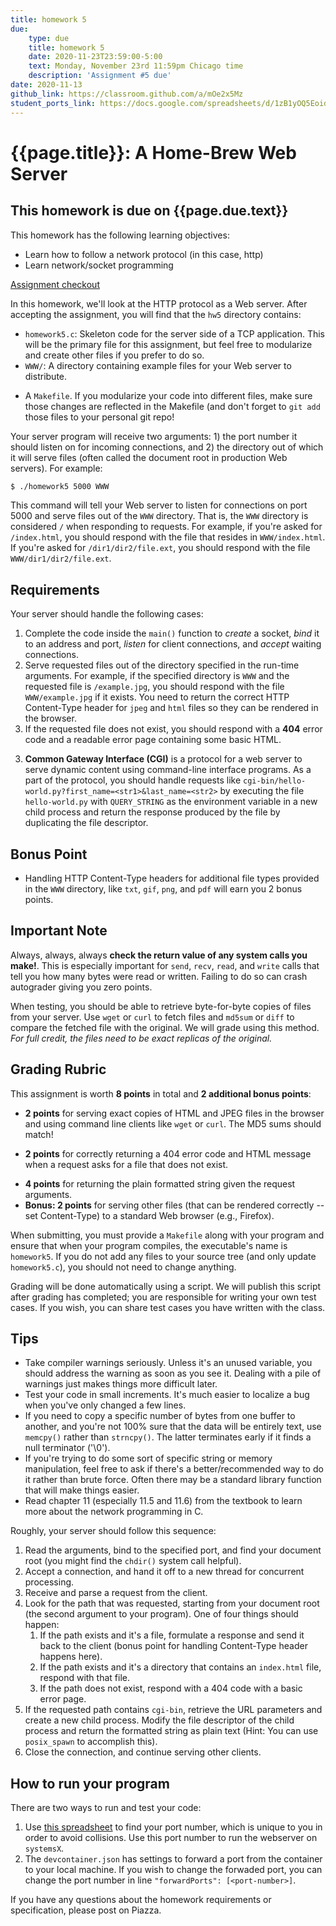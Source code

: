 ```yaml
---
title: homework 5
due: 
    type: due
    title: homework 5
    date: 2020-11-23T23:59:00-5:00
    text: Monday, November 23rd 11:59pm Chicago time
    description: 'Assignment #5 due'
date: 2020-11-13
github_link: https://classroom.github.com/a/mOe2x5Mz
student_ports_link: https://docs.google.com/spreadsheets/d/1zB1yOQ5Eoid_Es3C6swoCA4x2ytp8LuC23u3ocMTzK0/
---
```


# {{page.title}}: A Home-Brew Web Server

## This homework is due on {{page.due.text}}

This homework has the following learning objectives:
* Learn how to follow a network protocol (in this case, http)
* Learn network/socket programming

[Assignment checkout]({{page.github_link}})

In this homework, we'll look at the HTTP protocol as a Web server. After accepting the assignment, you will find that the `hw5` directory contains:

* `homework5.c`: Skeleton code for the server side of a TCP application. This will be the primary file for this assignment, but feel free to modularize and create other files if you prefer to do so.
* `WWW/`: A directory containing example files for your Web server to distribute. 
<!-- * `thread_example.c`: Example code that illustrates a very simple threaded programming scenario. You are not required to use or make any changes to this file, but you should understand what it does. -->
<!-- * `format_string.c`: A simple program that takes two arguments and prints a formatted string as the standard output. -->
* A `Makefile`. If you modularize your code into different files, make sure those changes are reflected in the Makefile (and don't forget to `git add` those files to your personal git repo!

Your server program will receive two arguments: 1) the port number it should listen on for incoming connections, and 2) the directory out of which it will serve files (often called the document root in production Web servers). For example:

```bash
$ ./homework5 5000 WWW
```

This command will tell your Web server to listen for connections on port 5000 and serve files out of the `WWW` directory. That is, the `WWW` directory is considered `/` when responding to requests. For example, if you're asked for `/index.html`, you should respond with the file that resides in `WWW/index.html`. If you're asked for `/dir1/dir2/file.ext`, you should respond with the file `WWW/dir1/dir2/file.ext`.

## Requirements

Your server should handle the following cases:

1. Complete the code inside the `main()` function to *create* a socket, *bind* it to an address and port, *listen* for client connections, and *accept* waiting connections.
1. Serve requested files out of the directory specified in the run-time arguments. For example, if the specified directory is `WWW` and the requested file is `/example.jpg`, you should respond with the file `WWW/example.jpg` if it exists. You need to return the correct HTTP Content-Type header for `jpeg` and `html` files so they can be rendered in the browser.
2. If the requested file does not exist, you should respond with a **404** error code and a readable error page containing some basic HTML. 
<!-- 3. If the path requested by the client is a directory, you should handle the request as if it was for the file `index.html` inside that directory. You do not need to handle the case where the directory does not contain `index.html` file. Hint: use the `stat()` system call to determine if a path is a directory or a file. The `st_mode` field in the stat struct has what you need. -->
3. **Common Gateway Interface (CGI)** is a protocol for a web server to serve dynamic content using command-line interface programs. As a part of the protocol, you should handle requests like `cgi-bin/hello-world.py?first_name=<str1>&last_name=<str2>` by executing the file `hello-world.py` with `QUERY_STRING` as the environment variable in a new child process and return the response produced by the file by duplicating the file descriptor.
<!-- and return the string produced by `hello-world.py` inside `WWW/cgi-bin` directory. -->
<!-- Besides returning the static content, you should also handle requests like `format_string?<str1>&<str2>` and return the formatted string to the client. For instance, if the request is `/format_string?test1&test2`, your program should run the `format_string` binary in the `WWW` directory with arguments `test1` and `test2`, and return the output to the client. -->

## Bonus Point

- Handling HTTP Content-Type headers for additional file types provided in the `WWW` directory, like `txt`, `gif`, `png`, and `pdf` will earn you 2 bonus points.
<!-- If your server handles the proper HTTP Content-Type header in the response based on the file ending, you will receive a bonus point. We will test `txt`, `gif`, `png`, and `pdf` file extensions. -->

## Important Note
Always, always, always **check the return value of any system calls you make!**. This is especially important for `send`, `recv`, `read`, and `write` calls that tell you how many bytes were read or written. Failing to do so can crash autograder giving you zero points.

When testing, you should be able to retrieve byte-for-byte copies of files from your server. Use `wget` or `curl` to fetch files and `md5sum` or `diff` to compare the fetched file with the original. We will grade using this method. *For full credit, the files need to be exact replicas of the original.*

## Grading Rubric

This assignment is worth **8 points** in total and **2 additional bonus points**:

* **2 points** for serving exact copies of HTML and JPEG files in the browser and using command line clients like `wget` or `curl`. The MD5 sums should match!   
 <!-- to command line clients like wget or curl.  -->
 <!-- The MD5 sums should match! -->
* **2 points** for correctly returning a 404 error code and HTML message when a request asks for a file that does not exist.
<!-- * **2 points** for serving `index.html`, if it exists, when asked for a file that is a directory. -->
* **4 points** for returning the plain formatted string given the request arguments.
* **Bonus: 2 points** for serving other files (that can be rendered correctly -- set Content-Type) to a standard Web browser (e.g., Firefox).

When submitting, you must provide a `Makefile` along with your program and ensure that when your program compiles, the executable's name is `homework5`. If you do not add any files to your source tree (and only update `homework5.c`), you should not need to change anything.

Grading will be done automatically using a script. We will publish this script after grading has completed; you are responsible for writing your own test cases. If you wish, you can share test cases you have written with the class.

## Tips

* Take compiler warnings seriously. Unless it's an unused variable, you should address the warning as soon as you see it. Dealing with a pile of warnings just makes things more difficult later.
* Test your code in small increments. It's much easier to localize a bug when you've only changed a few lines.
* If you need to copy a specific number of bytes from one buffer to another, and you're not 100% sure that the data will be entirely text, use `memcpy()` rather than `strncpy()`. The latter terminates early if it finds a null terminator ('\0').
* If you're trying to do some sort of specific string or memory manipulation, feel free to ask if there's a better/recommended way to do it rather than brute force. Often there may be a standard library function that will make things easier.
* Read chapter 11 (especially 11.5 and 11.6) from the textbook to learn more about the network programming in C.

Roughly, your server should follow this sequence:

1. Read the arguments, bind to the specified port, and find your document root (you might find the `chdir()` system call helpful).
2. Accept a connection, and hand it off to a new thread for concurrent processing.
3. Receive and parse a request from the client.
4. Look for the path that was requested, starting from your document root (the second argument to your program). One of four things should happen:
   1. If the path exists and it's a file, formulate a response and send it back to the client (bonus point for handling Content-Type header happens here).
   2. If the path exists and it's a directory that contains an `index.html` file, respond with that file.
   3. If the path does not exist, respond with a 404 code with a basic error page.
5. If the requested path contains `cgi-bin`, retrieve the URL parameters and create a new child process. Modify the file descriptor of the child process and return the formatted string as plain text (Hint: You can use `posix_spawn` to accomplish this).
6. Close the connection, and continue serving other clients.


## How to run your program
There are two ways to run and test your code:
1. Use [this spreadsheet]({{page.student_ports_link}}) to find your port number, which is unique to you in order to avoid collisions. Use this port number to run the webserver on `systemsX`.
2. The `devcontainer.json` has settings to forward a port from the container to your local machine. If you wish to change the forwaded port, you can change the port number in line `"forwardPorts": [<port-number>]`.

If you have any questions about the homework requirements or specification, please post on Piazza.
